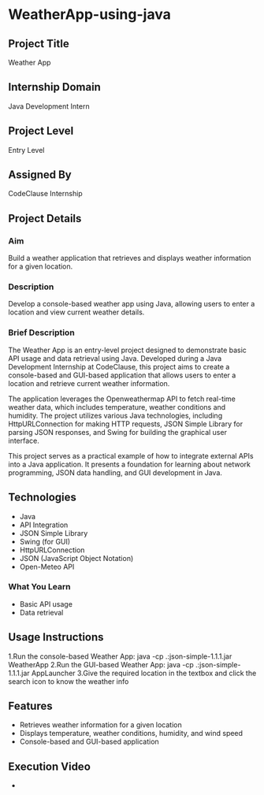 # WeatherApp-using-java
## Project Title
Weather App
## Internship Domain
Java Development Intern
## Project Level
Entry Level
## Assigned By
CodeClause Internship
## Project Details

### Aim
Build a weather application that retrieves and displays weather information for a given location.

### Description
Develop a console-based weather app using Java, allowing users to enter a location and view current weather details.

### Brief Description
The Weather App is an entry-level project designed to demonstrate basic API usage and data retrieval using Java. 
Developed during a Java Development Internship at CodeClause, this project aims to create a console-based and 
GUI-based application that allows users to enter a location and retrieve current weather information.

The application leverages the Openweathermap API to fetch real-time weather data, which includes temperature, weather 
conditions and  humidity. The project utilizes various Java technologies, including HttpURLConnection 
for making HTTP requests, JSON Simple Library for parsing JSON responses, and Swing for building the graphical user interface.

This project serves as a practical example of how to integrate external APIs into a Java application. It presents a 
foundation for learning about network programming, JSON data handling, and GUI development in Java.

## Technologies
* Java
* API Integration
* JSON Simple Library
* Swing (for GUI)
* HttpURLConnection
* JSON (JavaScript Object Notation)
* Open-Meteo API

### What You Learn
* Basic API usage
* Data retrieval

## Usage Instructions
1.Run the console-based Weather App: java -cp .:json-simple-1.1.1.jar WeatherApp
2.Run the GUI-based Weather App: java -cp .:json-simple-1.1.1.jar AppLauncher
3.Give the required location in the textbox and click the search icon to know the 
  weather info

## Features
* Retrieves weather information for a given location
* Displays temperature, weather conditions, humidity, and wind speed
* Console-based and GUI-based application

## Execution Video
*



